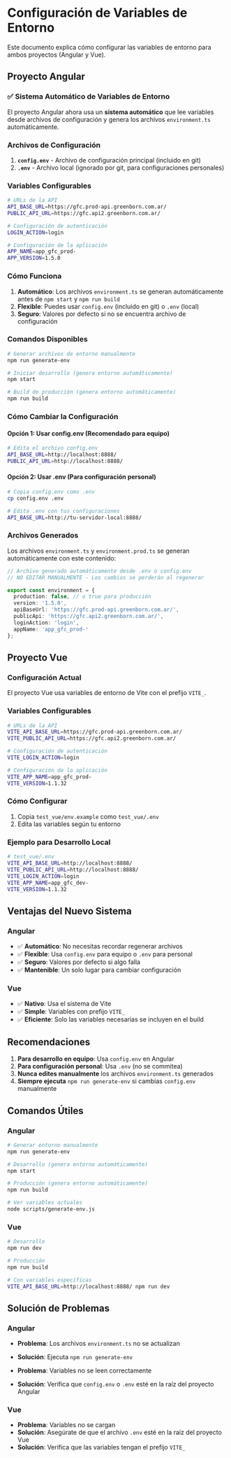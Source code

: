# Configuración de Variables de Entorno

Este documento explica cómo configurar las variables de entorno para ambos proyectos (Angular y Vue).

## Proyecto Angular

### ✅ Sistema Automático de Variables de Entorno

El proyecto Angular ahora usa un **sistema automático** que lee variables desde archivos de configuración y genera los archivos `environment.ts` automáticamente.

### Archivos de Configuración

1. **`config.env`** - Archivo de configuración principal (incluido en git)
2. **`.env`** - Archivo local (ignorado por git, para configuraciones personales)

### Variables Configurables

```bash
# URLs de la API
API_BASE_URL=https://gfc.prod-api.greenborn.com.ar/
PUBLIC_API_URL=https://gfc.api2.greenborn.com.ar/

# Configuración de autenticación
LOGIN_ACTION=login

# Configuración de la aplicación
APP_NAME=app_gfc_prod-
APP_VERSION=1.5.0
```

### Cómo Funciona

1. **Automático**: Los archivos `environment.ts` se generan automáticamente antes de `npm start` y `npm run build`
2. **Flexible**: Puedes usar `config.env` (incluido en git) o `.env` (local)
3. **Seguro**: Valores por defecto si no se encuentra archivo de configuración

### Comandos Disponibles

```bash
# Generar archivos de entorno manualmente
npm run generate-env

# Iniciar desarrollo (genera entorno automáticamente)
npm start

# Build de producción (genera entorno automáticamente)
npm run build
```

### Cómo Cambiar la Configuración

#### Opción 1: Usar config.env (Recomendado para equipo)
```bash
# Edita el archivo config.env
API_BASE_URL=http://localhost:8888/
PUBLIC_API_URL=http://localhost:8888/
```

#### Opción 2: Usar .env (Para configuración personal)
```bash
# Copia config.env como .env
cp config.env .env

# Edita .env con tus configuraciones
API_BASE_URL=http://tu-servidor-local:8888/
```

### Archivos Generados

Los archivos `environment.ts` y `environment.prod.ts` se generan automáticamente con este contenido:

```typescript
// Archivo generado automáticamente desde .env o config.env
// NO EDITAR MANUALMENTE - Los cambios se perderán al regenerar

export const environment = {
  production: false, // o true para producción
  version: '1.5.0',
  apiBaseUrl: 'https://gfc.prod-api.greenborn.com.ar/',
  publicApi: 'https://gfc.api2.greenborn.com.ar/',
  loginAction: 'login',
  appName: 'app_gfc_prod-'
};
```

## Proyecto Vue

### Configuración Actual

El proyecto Vue usa variables de entorno de Vite con el prefijo `VITE_`.

### Variables Configurables

```bash
# URLs de la API
VITE_API_BASE_URL=https://gfc.prod-api.greenborn.com.ar/
VITE_PUBLIC_API_URL=https://gfc.api2.greenborn.com.ar/

# Configuración de autenticación
VITE_LOGIN_ACTION=login

# Configuración de la aplicación
VITE_APP_NAME=app_gfc_prod-
VITE_VERSION=1.1.32
```

### Cómo Configurar

1. Copia `test_vue/env.example` como `test_vue/.env`
2. Edita las variables según tu entorno

### Ejemplo para Desarrollo Local

```bash
# test_vue/.env
VITE_API_BASE_URL=http://localhost:8888/
VITE_PUBLIC_API_URL=http://localhost:8888/
VITE_LOGIN_ACTION=login
VITE_APP_NAME=app_gfc_dev-
VITE_VERSION=1.1.32
```

## Ventajas del Nuevo Sistema

### Angular
- ✅ **Automático**: No necesitas recordar regenerar archivos
- ✅ **Flexible**: Usa `config.env` para equipo o `.env` para personal
- ✅ **Seguro**: Valores por defecto si algo falla
- ✅ **Mantenible**: Un solo lugar para cambiar configuración

### Vue
- ✅ **Nativo**: Usa el sistema de Vite
- ✅ **Simple**: Variables con prefijo `VITE_`
- ✅ **Eficiente**: Solo las variables necesarias se incluyen en el build

## Recomendaciones

1. **Para desarrollo en equipo**: Usa `config.env` en Angular
2. **Para configuración personal**: Usa `.env` (no se commitea)
3. **Nunca edites manualmente** los archivos `environment.ts` generados
4. **Siempre ejecuta** `npm run generate-env` si cambias `config.env` manualmente

## Comandos Útiles

### Angular
```bash
# Generar entorno manualmente
npm run generate-env

# Desarrollo (genera entorno automáticamente)
npm start

# Producción (genera entorno automáticamente)
npm run build

# Ver variables actuales
node scripts/generate-env.js
```

### Vue
```bash
# Desarrollo
npm run dev

# Producción
npm run build

# Con variables específicas
VITE_API_BASE_URL=http://localhost:8888/ npm run dev
```

## Solución de Problemas

### Angular
- **Problema**: Los archivos `environment.ts` no se actualizan
- **Solución**: Ejecuta `npm run generate-env`

- **Problema**: Variables no se leen correctamente
- **Solución**: Verifica que `config.env` o `.env` esté en la raíz del proyecto Angular

### Vue
- **Problema**: Variables no se cargan
- **Solución**: Asegúrate de que el archivo `.env` esté en la raíz del proyecto Vue
- **Solución**: Verifica que las variables tengan el prefijo `VITE_` 